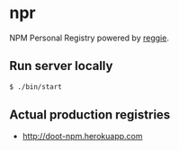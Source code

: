 # npr

NPM Personal Registry powered by [reggie](https://github.com/mbrevoort/node-reggie).

## Run server locally

```bash
$ ./bin/start
```

## Actual production registries

* http://doot-npm.herokuapp.com
